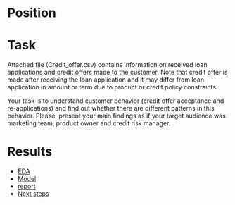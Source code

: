 
# Position

# Task
Attached file (Credit_offer.csv) contains information on received loan applications and credit offers made to the customer. 
Note that credit offer is made after receiving the loan application and it may differ from loan application in amount or term due to product 
or credit policy constraints.

Your task is to understand customer behavior (credit offer acceptance and re-applications) and find out whether there are different patterns in this behavior. 
Please, present your main findings as if your target audience was marketing team, product owner and credit risk manager.


# Results
- [EDA](https://github.com/yurywallet/test_assignments/blob/main/cashongo/eda.py)
- [Model](https://github.com/yurywallet/test_assignments/blob/main/cashongo/model.py)
- [report](https://github.com/yurywallet/test_assignments/blob/main/cashongo/report_eda.pdf)
- [Next steps](https://github.com/yurywallet/test_assignments/blob/main/cashongo/Next%20step.pdf)
